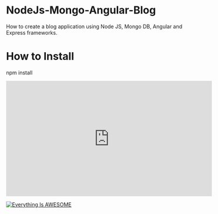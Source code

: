 # NodeJs-Mongo-Angular-Blog
How to create a blog application using Node JS, Mongo DB, Angular and Express frameworks.

# How to Install
npm install

<iframe width="560" height="315" src="https://www.youtube.com/embed/FBRG48QzE_I" frameborder="0" allowfullscreen></iframe>

[![Everything Is AWESOME](https://i.ytimg.com/vi/FBRG48QzE_I/hqdefault.jpg)](https://www.youtube.com/embed/FBRG48QzE_I "NodeJs-Mongo-Angular-Blog")
